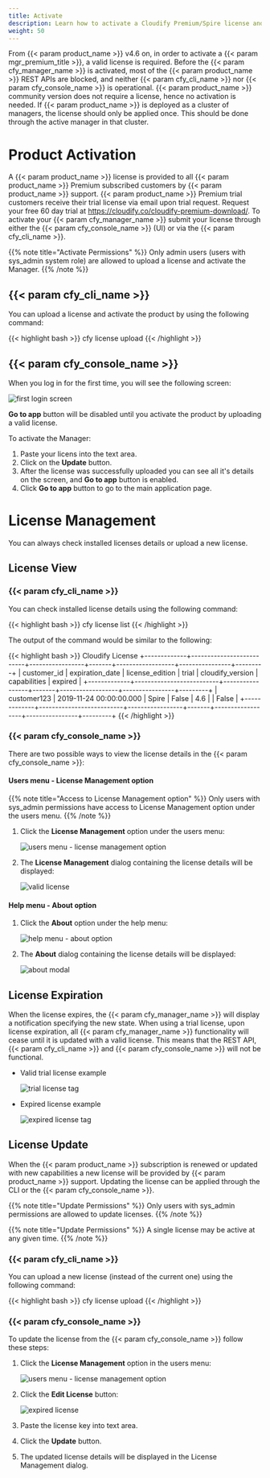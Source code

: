 ```yaml
---
title: Activate
description: Learn how to activate a Cloudify Premium/Spire license and activate it.
weight: 50
---
```


From {{< param product_name >}} v4.6 on, in order to activate a {{< param mgr_premium_title >}}, a valid license is required.
Before the {{< param cfy_manager_name >}} is activated, most of the {{< param product_name >}} REST APIs are blocked, and neither {{< param cfy_cli_name >}} nor {{< param cfy_console_name >}} is operational.
{{< param product_name >}} community version does not require a license, hence no activation is needed.
If {{< param product_name >}} is deployed as a cluster of managers, the license should only be applied once. This should be done through the active manager in that cluster.

# Product Activation

A {{< param product_name >}} license is provided to all {{< param product_name >}} Premium subscribed customers by {{< param product_name >}} support.
{{< param product_name >}} Premium trial customers receive their trial license via email upon trial request.
Request your free 60 day trial at https://cloudify.co/cloudify-premium-download/.
To activate your {{< param cfy_manager_name >}} submit your license through either the {{< param cfy_console_name >}} (UI) or via the {{< param cfy_cli_name >}}.

{{% note title="Activate Permissions" %}}
Only admin users (users with sys_admin system role) are allowed to upload a license and activate the Manager.
{{% /note %}}

## {{< param cfy_cli_name >}}

You can upload a license and activate the product by using the following command:

{{< highlight bash >}}
cfy license upload <license-file-path>
{{< /highlight >}}

## {{< param cfy_console_name >}}

When you log in for the first time, you will see the following screen:

![first login screen]( /images/ui/license/first-login-screen.png )

**Go to app** button will be disabled until you activate the product by uploading a valid license.

To activate the Manager:

1. Paste your licens into the text area.
1. Click on the **Update** button.
1. After the license was successfully uploaded you can see all it's details on the screen, and **Go to app** button is enabled.
1. Click **Go to app** button to go to the main application page.

# License Management

You can always check installed licenses details or upload a new license.

## License View

### {{< param cfy_cli_name >}}

You can check installed license details using the following command:

{{< highlight bash >}}
cfy license list
{{< /highlight >}}

The output of the command would be similar to the following:

{{< highlight bash >}}
Cloudify License
+-------------+--------------------------+-----------------+-------+------------------+----------------+---------+
| customer_id |     expiration_date      | license_edition | trial | cloudify_version |  capabilities  | expired |
+-------------+--------------------------+-----------------+-------+------------------+----------------+---------+
| customer123 | 2019-11-24 00:00:00.000  |      Spire      | False |       4.6        |                |  False  |
+-------------+--------------------------+-----------------+-------+------------------+----------------+---------+
{{< /highlight >}}

### {{< param cfy_console_name >}}

There are two possible ways to view the license details in the {{< param cfy_console_name >}}:

#### Users menu - License Management option

{{% note title="Access to License Management option" %}}
Only users with sys_admin permissions have access to License Management option under the users menu.
{{% /note %}}

1. Click the **License Management** option under the users menu:

    ![users menu - license management option]( /images/ui/license/users-menu-license-management-option.png )

1. The **License Management** dialog containing the license details will be displayed:

    ![valid license]( /images/ui/license/valid-license.png )

#### Help menu - About option

1. Click the **About** option under the help menu:

    ![help menu - about option]( /images/ui/license/help-menu-about-option.png )

1. The **About** dialog containing the license details will be displayed:

    ![about modal]( /images/ui/license/about-modal.png )


## License Expiration

When the license expires, the {{< param cfy_manager_name >}} will display a notification specifying the new state.
When using a trial license, upon license expiration, all {{< param cfy_manager_name >}} functionality will cease until it is updated with a valid license. This means that the REST API, {{< param cfy_cli_name >}} and {{< param cfy_console_name >}} will not be functional.

* Valid trial license example

    ![trial license tag]( /images/ui/license/trial-license-tag.png )

* Expired license example

    ![expired license tag]( /images/ui/license/expired-license-tag.png )

## License Update

When the {{< param product_name >}} subscription is renewed or updated with new capabilities a new license will be provided by {{< param product_name >}} support. Updating the license can be applied through the CLI or the {{< param cfy_console_name >}}.

{{% note title="Update Permissions" %}}
Only users with sys_admin permissions are allowed to update licenses.
{{% /note %}}

{{% note title="Update Permissions" %}}
A single license may be active at any given time.
{{% /note %}}

### {{< param cfy_cli_name >}}

You can upload a new license (instead of the current one) using the following command:

{{< highlight bash >}}
cfy license upload <license-path>
{{< /highlight >}}

### {{< param cfy_console_name >}}

To update the license from the {{< param cfy_console_name >}} follow these steps:

1. Click the **License Management** option in the users menu:

    ![users menu - license management option]( /images/ui/license/users-menu-license-management-option.png )

1. Click the **Edit License** button:

    ![expired license]( /images/ui/license/expired-license.png )

1. Paste the license key into text area.
1. Click the **Update** button.
1. The updated license details will be displayed in the License Management dialog.
